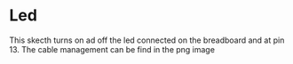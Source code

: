 # Led
This skecth turns on ad off the led connected on the breadboard and at pin 13.
The cable management can be find in the png image
